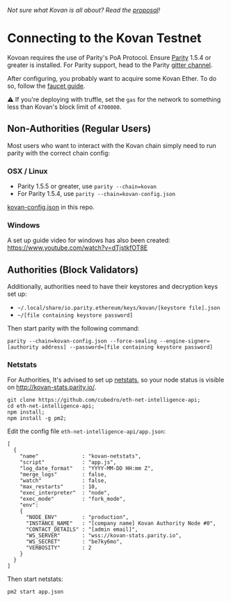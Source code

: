 *Not sure what Kovan is all about? Read the [proposal](https://github.com/kovan-testnet/proposal)!*

# Connecting to the Kovan Testnet

Kovoan requires the use of Parity's PoA Protocol. Ensure [Parity](https://github.com/ethcore/parity) 1.5.4 or greater is installed. For Parity support, head to the Parity [gitter channel](https://gitter.im/ethcore/parity).

After configuring, you probably want to acquire some Kovan Ether. To do so, follow the [faucet guide](https://github.com/kovan-testnet/faucet).

⚠️  If you're deploying with truffle, set the `gas` for the network to something less than Kovan's block limit of `4700000`.

## Non-Authorities (Regular Users)

Most users who want to interact with the Kovan chain simply need to run parity with the correct chain config:

### OSX / Linux

* Parity 1.5.5 or greater, use `parity --chain=kovan`
* For Parity 1.5.4, use `parity --chain=kovan-config.json`

[kovan-config.json](https://github.com/kovan-testnet/config/blob/master/kovan-config.json) in this repo.

### Windows

A set up guide video for windows has also been created: https://www.youtube.com/watch?v=dTjstkfOT8E

## Authorities (Block Validators)

Additionally, authorities need to have their keystores and decryption keys set up:

* `~/.local/share/io.parity.ethereum/keys/kovan/[keystore file].json`
* `~/[file containing keystore password]`

Then start parity with the following command:

```
parity --chain=kovan-config.json --force-sealing --engine-signer=[authority address] --password=[file containing keystore password]
```

### Netstats 

For Authorities, It's advised to set up [netstats](https://github.com/cubedro/eth-net-intelligence-api), so your node status is visible on http://kovan-stats.parity.io/.

```
git clone https://github.com/cubedro/eth-net-intelligence-api;
cd eth-net-intelligence-api;
npm install;
npm install -g pm2;
```

Edit the config file `eth-net-intelligence-api/app.json`:

```
[
  {
    "name"              : "kovan-netstats",
    "script"            : "app.js",
    "log_date_format"   : "YYYY-MM-DD HH:mm Z",
    "merge_logs"        : false,
    "watch"             : false,
    "max_restarts"      : 10,
    "exec_interpreter"  : "node",
    "exec_mode"         : "fork_mode",
    "env":
    {
      "NODE_ENV"        : "production",
      "INSTANCE_NAME"   : "[company name] Kovan Authority Node #0",
      "CONTACT_DETAILS" : "[admin email]",
      "WS_SERVER"       : "wss://kovan-stats.parity.io",
      "WS_SECRET"       : "be7ky6mo",
      "VERBOSITY"       : 2
    }
  }
]
```

Then start netstats:

```
pm2 start app.json
```
